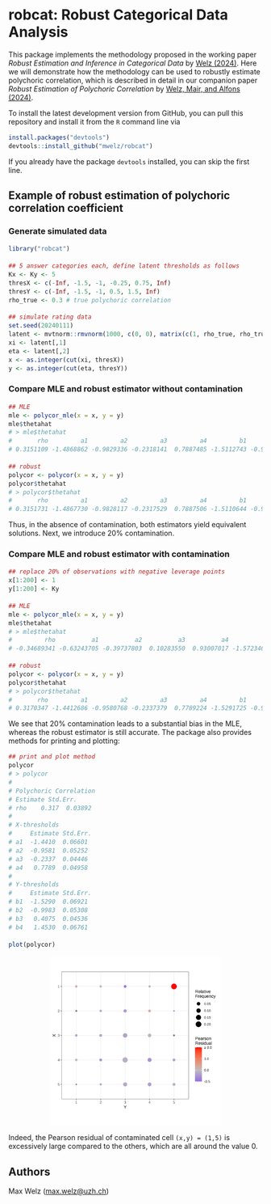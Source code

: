 # robcat: Robust Categorical Data Analysis

This package implements the methodology proposed in the working paper _Robust Estimation and Inference in Categorical Data_ by [Welz (2024)](https://arxiv.org/abs/2403.11954). Here we will demonstrate how the methodology can be used to robustly estimate polychoric correlation, which is described in detail in our companion paper _Robust Estimation of Polychoric Correlation_ by [Welz, Mair, and Alfons (2024)](https://arxiv.org/abs/2407.18835).

To install the latest development version from GitHub, you can pull this repository and install it from the `R` command line via
```R
install.packages("devtools")
devtools::install_github("mwelz/robcat")
```
If you already have the package `devtools` installed, you can skip the first line.


## Example of robust estimation of polychoric correlation coefficient

### Generate simulated data

```R
library("robcat")

## 5 answer categories each, define latent thresholds as follows
Kx <- Ky <- 5
thresX <- c(-Inf, -1.5, -1, -0.25, 0.75, Inf)
thresY <- c(-Inf, -1.5, -1, 0.5, 1.5, Inf)
rho_true <- 0.3 # true polychoric correlation

## simulate rating data
set.seed(20240111)
latent <- mvtnorm::rmvnorm(1000, c(0, 0), matrix(c(1, rho_true, rho_true, 1), 2, 2))
xi <- latent[,1]
eta <- latent[,2]
x <- as.integer(cut(xi, thresX))
y <- as.integer(cut(eta, thresY))
```

### Compare MLE and robust estimator without contamination

```R
## MLE
mle <- polycor_mle(x = x, y = y)
mle$thetahat 
# > mle$thetahat
#       rho         a1         a2         a3         a4         b1         b2         b3         b4 
# 0.3151109 -1.4868862 -0.9829336 -0.2318141  0.7887485 -1.5112743 -0.9889993  0.4276572  1.4582239 

## robust
polycor <- polycor(x = x, y = y)
polycor$thetahat
# > polycor$thetahat
#       rho         a1         a2         a3         a4         b1         b2         b3         b4 
# 0.3151731 -1.4867730 -0.9828117 -0.2317529  0.7887506 -1.5110644 -0.9888898  0.4276510  1.4583212 
```

Thus, in the absence of contamination, both estimators yield equivalent solutions. Next, we introduce 20% contamination.

### Compare MLE and robust estimator with contamination

```R
## replace 20% of observations with negative leverage points
x[1:200] <- 1
y[1:200] <- Ky

## MLE
mle <- polycor_mle(x = x, y = y)
mle$thetahat 
# > mle$thetahat
#         rho          a1          a2          a3          a4          b1          b2          b3          b4 
# -0.34689341 -0.63243705 -0.39737803  0.10283550  0.93007017 -1.57234648 -1.12487769  0.03064128  0.63781488 

## robust
polycor <- polycor(x = x, y = y)
polycor$thetahat
# > polycor$thetahat
#       rho         a1         a2         a3         a4         b1         b2         b3         b4 
# 0.3170347 -1.4412686 -0.9580768 -0.2337379  0.7789224 -1.5291725 -0.9982777  0.4074513  1.4534537

```

We see that 20% contamination leads to a substantial bias in the MLE, whereas the robust estimator is still accurate.
The package also provides methods for printing and plotting:

```R
## print and plot method
polycor
# > polycor
# 
# Polychoric Correlation
# Estimate Std.Err.
# rho    0.317  0.03892
# 
# X-thresholds
#     Estimate Std.Err.
# a1  -1.4410  0.06601
# a2  -0.9581  0.05252
# a3  -0.2337  0.04446
# a4   0.7789  0.04958
# 
# Y-thresholds
#     Estimate Std.Err.
# b1  -1.5290  0.06921
# b2  -0.9983  0.05308
# b3   0.4075  0.04536
# b4   1.4530  0.06761

plot(polycor)
```

<img src="./inst/doc/readme_plots/READMEplot.svg" width="67%" style="display: block; margin: auto;" />

Indeed, the Pearson residual of contaminated cell `(x,y) = (1,5)` is excessively large compared to the others, which are all around the value 0.

## Authors
Max Welz (max.welz@uzh.ch)
